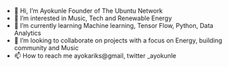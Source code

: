 - 👋 Hi, I’m Ayokunle Founder of The Ubuntu Network
- 👀 I’m interested in Music, Tech and Renewable Energy
- 🌱 I’m currently learning Machine learning, Tensor Flow, Python, Data Analytics
- 💞️ I’m looking to collaborate on projects with a focus on Energy, building community and Music
- 📫 How to reach me ayokariks@gmail, twitter _ayokunle

<!---
ayokariks/ayokariks is a ✨ special ✨ repository because its `README.md` (this file) appears on your GitHub profile.
You can click the Preview link to take a look at your changes.
--->
